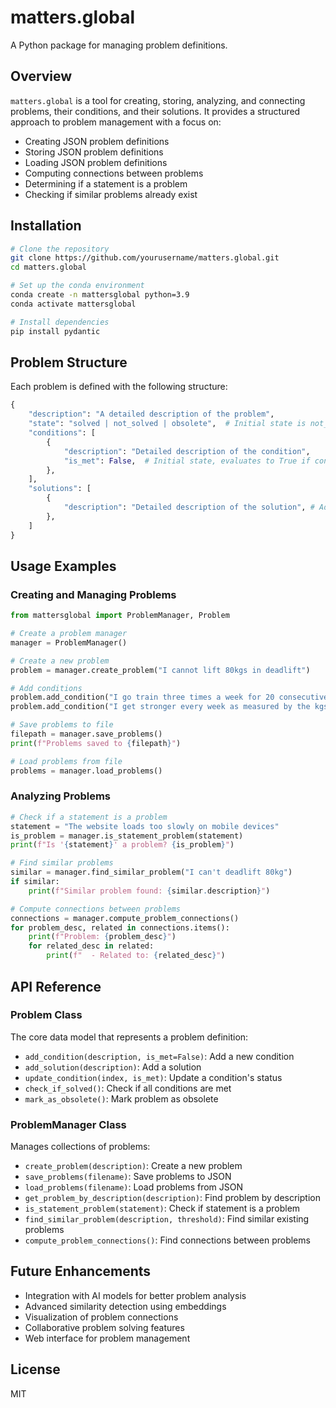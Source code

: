 # matters.global

A Python package for managing problem definitions.

## Overview

`matters.global` is a tool for creating, storing, analyzing, and connecting problems, their conditions, and their solutions. It provides a structured approach to problem management with a focus on:

- Creating JSON problem definitions
- Storing JSON problem definitions
- Loading JSON problem definitions
- Computing connections between problems
- Determining if a statement is a problem
- Checking if similar problems already exist

## Installation

```bash
# Clone the repository
git clone https://github.com/yourusername/matters.global.git
cd matters.global

# Set up the conda environment
conda create -n mattersglobal python=3.9
conda activate mattersglobal

# Install dependencies
pip install pydantic
```

## Problem Structure

Each problem is defined with the following structure:

```python
{
    "description": "A detailed description of the problem",
    "state": "solved | not_solved | obsolete",  # Initial state is not_solved
    "conditions": [
        {
            "description": "Detailed description of the condition",
            "is_met": False,  # Initial state, evaluates to True if condition is met
        },
    ],
    "solutions": [
        {
            "description": "Detailed description of the solution", # Added once the problem is solved
        },
    ]
}
```

## Usage Examples

### Creating and Managing Problems

```python
from mattersglobal import ProblemManager, Problem

# Create a problem manager
manager = ProblemManager()

# Create a new problem
problem = manager.create_problem("I cannot lift 80kgs in deadlift")

# Add conditions
problem.add_condition("I go train three times a week for 20 consecutive weeks")
problem.add_condition("I get stronger every week as measured by the kgs I can lift")

# Save problems to file
filepath = manager.save_problems()
print(f"Problems saved to {filepath}")

# Load problems from file
problems = manager.load_problems()
```

### Analyzing Problems

```python
# Check if a statement is a problem
statement = "The website loads too slowly on mobile devices"
is_problem = manager.is_statement_problem(statement)
print(f"Is '{statement}' a problem? {is_problem}")

# Find similar problems
similar = manager.find_similar_problem("I can't deadlift 80kg")
if similar:
    print(f"Similar problem found: {similar.description}")

# Compute connections between problems
connections = manager.compute_problem_connections()
for problem_desc, related in connections.items():
    print(f"Problem: {problem_desc}")
    for related_desc in related:
        print(f"  - Related to: {related_desc}")
```

## API Reference

### Problem Class

The core data model that represents a problem definition:

- `add_condition(description, is_met=False)`: Add a new condition
- `add_solution(description)`: Add a solution
- `update_condition(index, is_met)`: Update a condition's status
- `check_if_solved()`: Check if all conditions are met
- `mark_as_obsolete()`: Mark problem as obsolete

### ProblemManager Class

Manages collections of problems:

- `create_problem(description)`: Create a new problem
- `save_problems(filename)`: Save problems to JSON
- `load_problems(filename)`: Load problems from JSON
- `get_problem_by_description(description)`: Find problem by description
- `is_statement_problem(statement)`: Check if statement is a problem
- `find_similar_problem(description, threshold)`: Find similar existing problems
- `compute_problem_connections()`: Find connections between problems

## Future Enhancements

- Integration with AI models for better problem analysis
- Advanced similarity detection using embeddings
- Visualization of problem connections
- Collaborative problem solving features
- Web interface for problem management

## License

MIT
